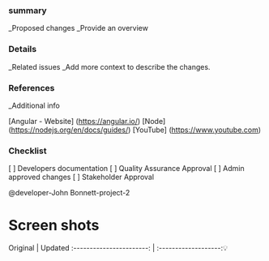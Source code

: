 ### summary

 _Proposed changes
 _Provide an overview

### Details

_Related issues
_Add more context to describe the changes.

### References

 _Additional info

[Angular - Website] (<https://angular.io/>)
[Node] (<https://nodejs.org/en/docs/guides/>)
[YouTube] (<https://www.youtube.com>)

### Checklist

[ ] Developers documentation
[ ] Quality Assurance  Approval
[ ] Admin approved changes
[ ] Stakeholder Approval

@developer-John Bonnett-project-2

# Screen shots

Original          |       Updated
:-----------------------: | :-------------------::bulb:
